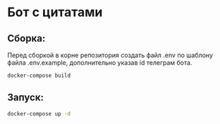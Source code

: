 # Бот с цитатами

## Сборка:
Перед сборкой в корне репозитория создать файл .env по шаблону файла .env.example, дополнительно указав id телеграм бота.


```bash
docker-compose build
```

## Запуск:

```bash
docker-compose up -d
```

